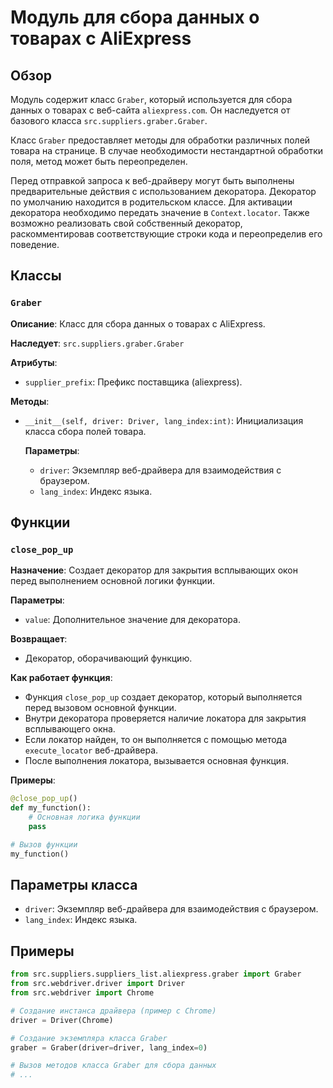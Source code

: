 # Модуль для сбора данных о товарах с AliExpress

## Обзор

Модуль содержит класс `Graber`, который используется для сбора данных о товарах с веб-сайта `aliexpress.com`. Он наследуется от базового класса `src.suppliers.graber.Graber`. 

Класс `Graber` предоставляет методы для обработки различных полей товара на странице. В случае необходимости нестандартной обработки поля, метод может быть переопределен.

Перед отправкой запроса к веб-драйверу могут быть выполнены предварительные действия с использованием декоратора. Декоратор по умолчанию находится в родительском классе. Для активации декоратора необходимо передать значение в `Context.locator`. Также возможно реализовать свой собственный декоратор, раскомментировав соответствующие строки кода и переопределив его поведение.

## Классы

### `Graber`

**Описание**: Класс для сбора данных о товарах с AliExpress.

**Наследует**: `src.suppliers.graber.Graber`

**Атрибуты**:

- `supplier_prefix`: Префикс поставщика (aliexpress).

**Методы**:

- `__init__(self, driver: Driver, lang_index:int)`: Инициализация класса сбора полей товара.

    **Параметры**:
    - `driver`: Экземпляр веб-драйвера для взаимодействия с браузером.
    - `lang_index`: Индекс языка.

## Функции

### `close_pop_up` 

**Назначение**: Создает декоратор для закрытия всплывающих окон перед выполнением основной логики функции.

**Параметры**:

- `value`: Дополнительное значение для декоратора.

**Возвращает**:

- Декоратор, оборачивающий функцию.

**Как работает функция**:

- Функция `close_pop_up` создает декоратор, который выполняется перед вызовом основной функции.
- Внутри декоратора проверяется наличие локатора для закрытия всплывающего окна.
- Если локатор найден, то он выполняется с помощью метода `execute_locator` веб-драйвера.
- После выполнения локатора, вызывается основная функция.

**Примеры**:

```python
@close_pop_up()
def my_function():
    # Основная логика функции
    pass

# Вызов функции
my_function() 
```

## Параметры класса

- `driver`: Экземпляр веб-драйвера для взаимодействия с браузером.
- `lang_index`: Индекс языка.

## Примеры

```python
from src.suppliers.suppliers_list.aliexpress.graber import Graber
from src.webdriver.driver import Driver
from src.webdriver import Chrome

# Создание инстанса драйвера (пример с Chrome)
driver = Driver(Chrome)

# Создание экземпляра класса Graber
graber = Graber(driver=driver, lang_index=0)

# Вызов методов класса Graber для сбора данных
# ...
```